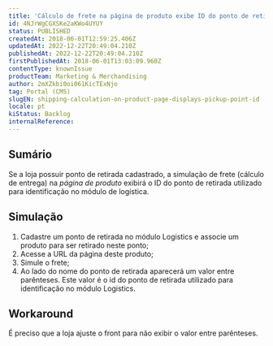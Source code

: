 ```yaml
---
title: 'Cálculo de frete na página de produto exibe ID do ponto de retirada'
id: 4NJrWgCGXSKe2aKWo4UYUY
status: PUBLISHED
createdAt: 2018-06-01T12:59:25.406Z
updatedAt: 2022-12-22T20:49:04.210Z
publishedAt: 2022-12-22T20:49:04.210Z
firstPublishedAt: 2018-06-01T13:03:09.960Z
contentType: knownIssue
productTeam: Marketing & Merchandising
author: 2mXZkbi0oi061KicTExNjo
tag: Portal (CMS)
slugEN: shipping-calculation-on-product-page-displays-pickup-point-id
locale: pt
kiStatus: Backlog
internalReference: 
---
```


## Sumário

Se a loja possuir ponto de retirada cadastrado, a simulação de frete (cálculo de entrega) na *página de produto* exibirá o ID do ponto de retirada utilizado para identificação no módulo de logística.

## Simulação

1. Cadastre um ponto de retirada no módulo Logistics e associe um produto para ser retirado neste ponto;
2. Acesse a URL da página deste produto;
3. Simule o frete;
4. Ao lado do nome do ponto de retirada aparecerá um valor entre parênteses. Este valor é o id do ponto de retirada utilizado para identificação no módulo Logistics.


## Workaround

É preciso que a loja ajuste o front para não exibir o valor entre parênteses.

